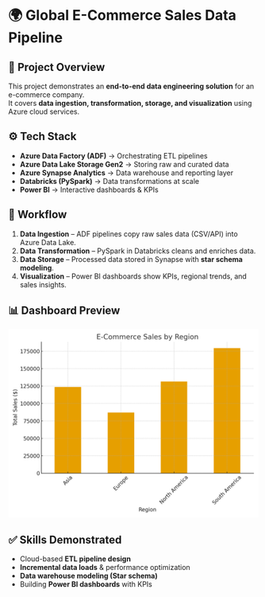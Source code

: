 # 🌍 Global E-Commerce Sales Data Pipeline

## 📌 Project Overview
This project demonstrates an **end-to-end data engineering solution** for an e-commerce company.  
It covers **data ingestion, transformation, storage, and visualization** using Azure cloud services.

## ⚙️ Tech Stack
- **Azure Data Factory (ADF)** → Orchestrating ETL pipelines  
- **Azure Data Lake Storage Gen2** → Storing raw and curated data  
- **Azure Synapse Analytics** → Data warehouse and reporting layer  
- **Databricks (PySpark)** → Data transformations at scale  
- **Power BI** → Interactive dashboards & KPIs  

## 🚀 Workflow
1. **Data Ingestion** – ADF pipelines copy raw sales data (CSV/API) into Azure Data Lake.  
2. **Data Transformation** – PySpark in Databricks cleans and enriches data.  
3. **Data Storage** – Processed data stored in Synapse with **star schema modeling**.  
4. **Visualization** – Power BI dashboards show KPIs, regional trends, and sales insights.  

## 📊 Dashboard Preview
![E-commerce Dashboard](dashboards/ecommerce_dashboard.png)

## ✅ Skills Demonstrated
- Cloud-based **ETL pipeline design**  
- **Incremental data loads** & performance optimization  
- **Data warehouse modeling (Star schema)**  
- Building **Power BI dashboards** with KPIs  




